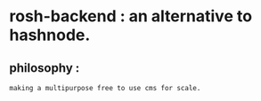# rosh-backend : an alternative to hashnode.

## philosophy :

    making a multipurpose free to use cms for scale.
